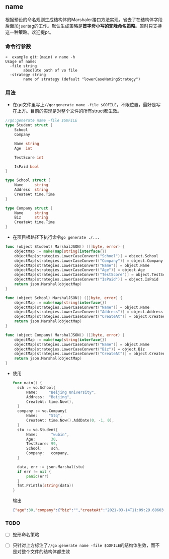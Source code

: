 ## name

根据预设的命名规则生成结构体的Marshaler接口方法实现，省去了在结构体字段后面加`json`tag的工作。默认生成策略是**首字母小写的驼峰命名策略**。暂时只支持这一种策略。欢迎提pr。



### 命令行参数

```shell
➜  example git:(main) ✗ name -h                                                         
Usage of name:
  -file string
    	absolute path of vo file
  -strategy string
    	name of strategy (default "lowerCaseNamingStrategy")
```



### 用法

- 在go文件里写上`//go:generate name -file $GOFILE`，不限位置，最好是写在上方。目前的实现是对整个文件的所有struct都生效。

```go
//go:generate name -file $GOFILE
type Student struct {
	School
	Company

	Name string
	Age  int

	TestScore int

	IsPaid bool
}

type School struct {
	Name     string
	Address  string
	CreateAt time.Time
}

type Company struct {
	Name     string
	Biz      string
	CreateAt time.Time
}
```

- 在项目根路径下执行命令`go generate ./...`

```go
func (object Student) MarshalJSON() ([]byte, error) {
	objectMap := make(map[string]interface{})
	objectMap[strategies.LowerCaseConvert("School")] = object.School
	objectMap[strategies.LowerCaseConvert("Company")] = object.Company
	objectMap[strategies.LowerCaseConvert("Name")] = object.Name
	objectMap[strategies.LowerCaseConvert("Age")] = object.Age
	objectMap[strategies.LowerCaseConvert("TestScore")] = object.TestScore
	objectMap[strategies.LowerCaseConvert("IsPaid")] = object.IsPaid
	return json.Marshal(objectMap)
}

func (object School) MarshalJSON() ([]byte, error) {
	objectMap := make(map[string]interface{})
	objectMap[strategies.LowerCaseConvert("Name")] = object.Name
	objectMap[strategies.LowerCaseConvert("Address")] = object.Address
	objectMap[strategies.LowerCaseConvert("CreateAt")] = object.CreateAt
	return json.Marshal(objectMap)
}

func (object Company) MarshalJSON() ([]byte, error) {
	objectMap := make(map[string]interface{})
	objectMap[strategies.LowerCaseConvert("Name")] = object.Name
	objectMap[strategies.LowerCaseConvert("Biz")] = object.Biz
	objectMap[strategies.LowerCaseConvert("CreateAt")] = object.CreateAt
	return json.Marshal(objectMap)
}
```

- 使用

  ```go
  func main() {
  	sch := vo.School{
  		Name:     "Beijing University",
  		Address:  "Beijing",
  		CreateAt: time.Now(),
  	}
  	company := vo.Company{
  		Name:     "Stq",
  		CreateAt: time.Now().AddDate(0, -1, 0),
  	}
  	stu := vo.Student{
  		Name:      "wubin",
  		Age:       30,
  		TestScore: 99,
  		School:    sch,
  		Company:   company,
  	}
  
  	data, err := json.Marshal(stu)
  	if err != nil {
  		panic(err)
  	}
  	fmt.Println(string(data))
  }
  ```

  输出

  ```json
  {"age":30,"company":{"biz":"","createAt":"2021-03-14T11:09:29.606039+08:00","name":"Stq"},"isPaid":false,"name":"wubin","school":{"address":"Beijing","createAt":"2021-04-14T11:09:29.606039+08:00","name":"Beijing University"},"testScore":99}
  ```



### TODO

+ [ ] 蛇形命名策略
+ [ ] 只针对上方标注了`//go:generate name -file $GOFILE`的结构体生效，而不是对整个文件的结构体都生效





